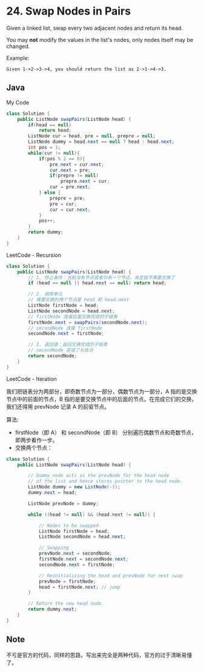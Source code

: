 # 24. Swap Nodes in Pairs

Given a linked list, swap every two adjacent nodes and return its head.

You may **not** modify the values in the list's nodes, only nodes itself may be changed.

Example:
```
Given 1->2->3->4, you should return the list as 2->1->4->3.
```

## Java

My Code

```java
class Solution {
    public ListNode swapPairs(ListNode head) {
        if(head == null)
            return head;
        ListNode cur = head, pre = null, prepre = null;
        ListNode dummy = head.next == null ? head : head.next;
        int pos = 1;
        while(cur != null){
            if(pos % 2 == 0){
                pre.next = cur.next;
                cur.next = pre;
                if(prepre != null)
                    prepre.next = cur;
                cur = pre.next;
            } else {
                prepre = pre;
                pre = cur;
                cur = cur.next;
            }
            pos++;
        }
        return dummy;
    }
}
```

LeetCode - Recursion


```java
class Solution {
    public ListNode swapPairs(ListNode head) {
        // 1. 终止条件：当前没有节点或者只有一个节点，肯定就不需要交换了
        if (head == null || head.next == null) return head;

        // 2. 调用单元
        // 需要交换的两个节点是 head 和 head.next
        ListNode firstNode = head;
        ListNode secondNode = head.next;
        // firstNode 连接后面交换完成的子链表
        firstNode.next = swapPairs(secondNode.next);
        // secondNode 连接 firstNode
        secondNode.next = firstNode;

        // 3. 返回值：返回交换完成的子链表
        // secondNode 变成了头结点
        return secondNode;
    }
}
```

LeetCode - Iteration

我们把链表分为两部分，即奇数节点为一部分，偶数节点为一部分，A 指的是交换节点中的前面的节点，B 指的是要交换节点中的后面的节点。在完成它们的交换，我们还得用 prevNode 记录 A 的前驱节点。

算法:
- firstNode（即 A） 和 secondNode（即 B） 分别遍历偶数节点和奇数节点，即两步看作一步。
- 交换两个节点：

```java
class Solution {
    public ListNode swapPairs(ListNode head) {

        // Dummy node acts as the prevNode for the head node
        // of the list and hence stores pointer to the head node.
        ListNode dummy = new ListNode(-1);
        dummy.next = head;

        ListNode prevNode = dummy;

        while ((head != null) && (head.next != null)) {

            // Nodes to be swapped
            ListNode firstNode = head;
            ListNode secondNode = head.next;

            // Swapping
            prevNode.next = secondNode;
            firstNode.next = secondNode.next;
            secondNode.next = firstNode;

            // Reinitializing the head and prevNode for next swap
            prevNode = firstNode;
            head = firstNode.next; // jump
        }

        // Return the new head node.
        return dummy.next;
    }
}
```
## Note

不亏是官方的代码，同样的思路，写出来完全是两种代码，官方的过于清晰易懂了。

